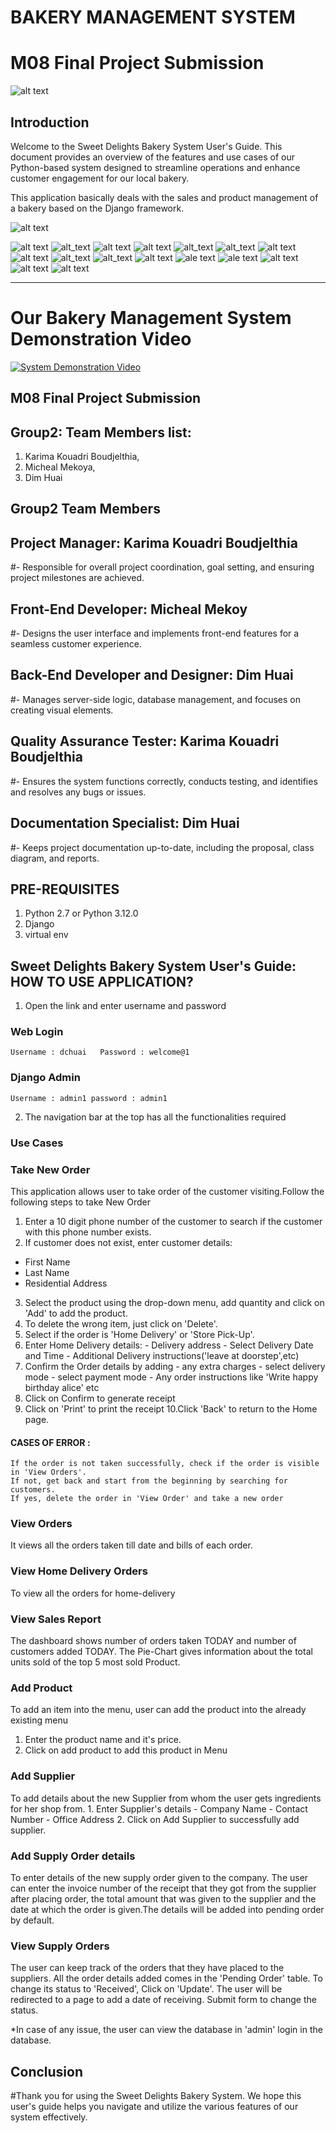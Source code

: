 # BAKERY MANAGEMENT SYSTEM
# M08 Final Project Submission
![alt text](https://docs.google.com/document/d/1u_rvg36XBWNoLOj8oJVzyhROb4euzJj5/edit)
## Introduction
 Welcome to the Sweet Delights Bakery System User's Guide. This document provides an overview of the features and use cases of our Python-based system designed to streamline operations and enhance customer engagement for our local bakery.

This application basically deals with the sales and product management of a bakery based on the Django framework.

![alt text](https://github.com/dchuai/Bakery-Management-System-Using-Django-dbSQLite3-/blob/main/UIUX/login.png)

![alt text](https://github.com/dchuai/Bakery-Management-System-Using-Django-dbSQLite3-/blob/main/UIUX/1.%20Admin%20Page.png)
![alt_text](https://github.com/dchuai/Bakery-Management-System-Using-Django-dbSQLite3-/blob/main/UIUX/homesales.png)
![alt text](https://github.com/dchuai/Bakery-Management-System-Using-Django-dbSQLite3-/blob/main/UIUX/homeproduct.png)
![alt text](https://github.com/dchuai/Bakery-Management-System-Using-Django-dbSQLite3-/blob/main/UIUX/addsupplier.png)
![alt_text](https://github.com/dchuai/Bakery-Management-System-Using-Django-dbSQLite3-/blob/main/UIUX/addsupplyorder.png)
![alt_text](https://github.com/dchuai/Bakery-Management-System-Using-Django-dbSQLite3-/blob/main/UIUX/confirmorder.png)
![alt text](https://github.com/dchuai/Bakery-Management-System-Using-Django-dbSQLite3-/blob/main/UIUX/createorder.png)
![alt text](https://github.com/dchuai/Bakery-Management-System-Using-Django-dbSQLite3-/blob/main/UIUX/createproduct.png)
![alt_text](https://github.com/dchuai/Bakery-Management-System-Using-Django-dbSQLite3-/blob/main/UIUX/findcustomer.png)
![alt_text](https://github.com/dchuai/Bakery-Management-System-Using-Django-dbSQLite3-/blob/main/UIUX/homdeliveryorders.png)
![alt text](https://github.com/dchuai/Bakery-Management-System-Using-Django-dbSQLite3-/blob/main/UIUX/invoiceview.png)
![ale text](https://github.com/dchuai/Bakery-Management-System-Using-Django-dbSQLite3-/blob/main/UIUX/invoiceprintview.png)
![ale text](https://github.com/dchuai/Bakery-Management-System-Using-Django-dbSQLite3-/blob/main/UIUX/orderdetails.png)
![alt text](https://github.com/dchuai/Bakery-Management-System-Using-Django-dbSQLite3-/blob/main/UIUX/vieworders.png)
![alt text](https://github.com/dchuai/Bakery-Management-System-Using-Django-dbSQLite3-/blob/main/UIUX/viewsupplyorder.png)
![alt text](https://github.com/dchuai/Bakery-Management-System-Using-Django-dbSQLite3-/blob/main/UIUX/dashboard.png)

---------------------------
# Our Bakery Management System Demonstration Video

[![System Demonstration Video](video_thumbnail.jpg)](https://drive.google.com/uc?id=1OHLei-VKUc_DtI0zIncPbi92bYf2oeqD)


## M08 Final Project Submission 

## Group2: Team Members list: 
1. Karima Kouadri Boudjelthia, 
2. Micheal Mekoya, 
3. Dim Huai

## Group2 Team Members

## Project Manager: Karima Kouadri Boudjelthia
#- Responsible for overall project coordination, goal setting, and ensuring project milestones are achieved.

## Front-End Developer: Micheal Mekoy
#- Designs the user interface and implements front-end features for a seamless customer experience.

## Back-End Developer and Designer: Dim Huai
#- Manages server-side logic, database management, and focuses on creating visual elements.

## Quality Assurance Tester: Karima Kouadri Boudjelthia
#- Ensures the system functions correctly, conducts testing, and identifies and resolves any bugs or issues.

## Documentation Specialist: Dim Huai
#- Keeps project documentation up-to-date, including the proposal, class diagram, and reports.


## PRE-REQUISITES
1. Python 2.7 or Python 3.12.0
2. Django
3. virtual env

## Sweet Delights Bakery System User's Guide: HOW TO USE APPLICATION?

1. Open the link and enter username and password
### Web Login
	Username : dchuai	Password : welcome@1
### Django Admin
	Username : admin1 password : admin1

2. The navigation bar at the top has all the functionalities required

### Use Cases
### Take New Order
This application allows user to take order of the customer visiting.Follow the following steps to take New Order

1. Enter a 10 digit phone number of the customer to search if the customer with this phone number exists.
2. If customer does not exist, enter customer details:
- First Name	
- Last Name	
- Residential Address
3. Select the product using the drop-down menu, add quantity and click on 'Add' to add the product.
4. To delete the wrong item, just click on 'Delete'.
5. Select if the order is 'Home Delivery' or 'Store Pick-Up'.
6. Enter Home Delivery details:
		- Delivery address
		- Select Delivery Date and Time
		- Additional Delivery instructions('leave at doorstep',etc)
7. Confirm the Order details by adding
		- any extra charges
		- select delivery mode
		- select payment mode
		- Any order instructions like 'Write happy birthday alice' etc
8. Click on Confirm to generate receipt
9. Click on 'Print' to print the receipt
10.Click 'Back' to return to the Home page.

#### CASES OF ERROR :
	If the order is not taken successfully, check if the order is visible in 'View Orders'.
	If not, get back and start from the beginning by searching for customers.
	If yes, delete the order in 'View Order' and take a new order


### View Orders
It views all the orders taken till date and bills of each order.


### View Home Delivery Orders
To view all the orders for home-delivery

### View Sales Report
The dashboard shows number of orders taken TODAY and number of customers added TODAY.
The Pie-Chart gives information about the total units sold of the top 5 most sold Product.
### Add Product
To add an item into the menu, user can add the product into the already existing menu
1. Enter the product name and it's price.
2. Click on add product to add this product in Menu
### Add Supplier
To add details about the new Supplier from whom the user gets ingredients for her shop from.
	1. Enter Supplier's details
		- Company Name
		- Contact Number
		- Office Address
	2. Click on Add Supplier to successfully add  supplier.
### Add Supply Order details
To enter details of the new supply order given to the company. The user can enter the invoice number of the receipt that they got from the supplier after placing order, the total amount that was given to the supplier and the date at which the order is given.The details will be added into pending order by default.

### View Supply Orders
The user can keep track of the orders that they have placed to the suppliers. All the order details added comes in the 'Pending Order' table. To change its status to 'Received', Click on 'Update'. The user will be redirected to a page to add a date of receiving. Submit form to change the status.

*In case of any issue, the user can view the database in 'admin' login in the database.

## Conclusion
#Thank you for using the Sweet Delights Bakery System. We hope this user's guide helps you navigate and utilize the various features of our system effectively.
